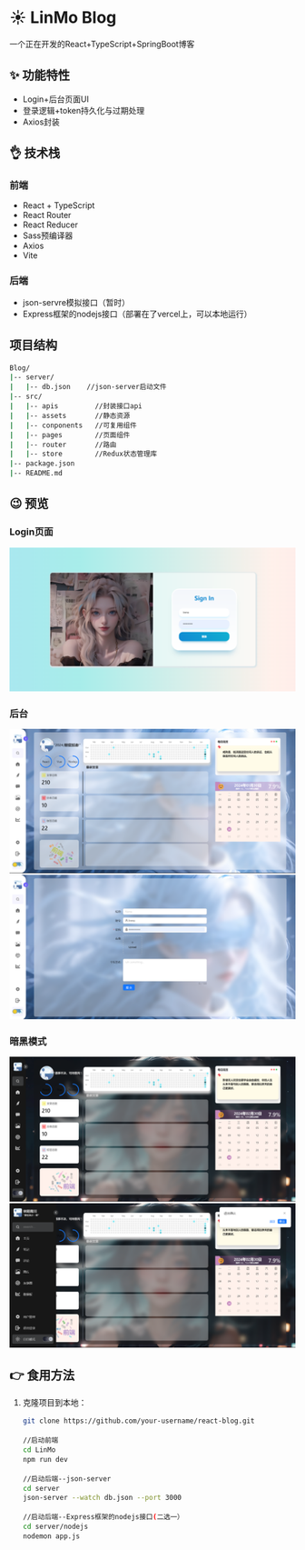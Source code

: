 # ☀️ LinMo Blog

  一个正在开发的React+TypeScript+SpringBoot博客

## ✨ 功能特性

- Login+后台页面UI
- 登录逻辑+token持久化与过期处理
- Axios封装

## 👌 技术栈

### 前端
- React + TypeScript
- React Router
- React Reducer
- Sass预编译器
- Axios
- Vite

### 后端
- json-servre模拟接口（暂时）
- Express框架的nodejs接口（部署在了vercel上，可以本地运行）

## 项目结构
```bash
Blog/
|-- server/
|   |-- db.json    //json-server启动文件
|-- src/
|   |-- apis         //封装接口api
|   |-- assets       //静态资源
|   |-- conponents   //可复用组件
|   |-- pages        //页面组件
|   |-- router       //路由
|   |-- store        //Redux状态管理库
|-- package.json
|-- README.md
```

## 😉 预览

### Login页面
![](./预览图/login.png)

### 后台
![](./预览图/862dee6540820054a2c5bd297c49fc1.png)
![](./预览图/admin2.png)

### 暗黑模式
![](./预览图/47aadcd93b0000114fdca80498faa6f.png)
![](./预览图/7b3dc77d98748797b62b2d716c9037f.png)

## 👉 食用方法

1. 克隆项目到本地：

   ```bash
   git clone https://github.com/your-username/react-blog.git

   //启动前端
   cd LinMo
   npm run dev

   //启动后端--json-server
   cd server
   json-server --watch db.json --port 3000

   //启动后端--Express框架的nodejs接口(二选一）
   cd server/nodejs
   nodemon app.js   
